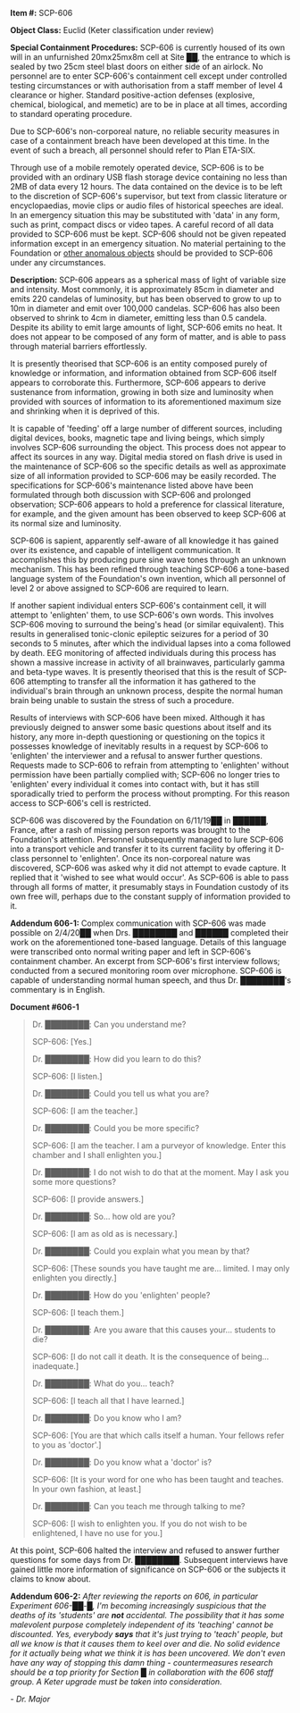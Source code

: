 **Item #:** SCP-606

**Object Class:** Euclid (Keter classification under review)

**Special Containment Procedures:** SCP-606 is currently housed of its own will in an unfurnished 20mx25mx8m cell at Site ██, the entrance to which is sealed by two 25cm steel blast doors on either side of an airlock. No personnel are to enter SCP-606's containment cell except under controlled testing circumstances or with authorisation from a staff member of level 4 clearance or higher. Standard positive-action defenses (explosive, chemical, biological, and memetic) are to be in place at all times, according to standard operating procedure.

Due to SCP-606's non-corporeal nature, no reliable security measures in case of a containment breach have been developed at this time. In the event of such a breach, all personnel should refer to Plan ETA-SIX.

Through use of a mobile remotely operated device, SCP-606 is to be provided with an ordinary USB flash storage device containing no less than 2MB of data every 12 hours. The data contained on the device is to be left to the discretion of SCP-606's supervisor, but text from classic literature or encyclopaedias, movie clips or audio files of historical speeches are ideal. In an emergency situation this may be substituted with 'data' in any form, such as print, compact discs or video tapes. A careful record of all data provided to SCP-606 must be kept. SCP-606 should not be given repeated information except in an emergency situation. No material pertaining to the Foundation or [other anomalous objects](/scp-028) should be provided to SCP-606 under any circumstances.

**Description:** SCP-606 appears as a spherical mass of light of variable size and intensity. Most commonly, it is approximately 85cm in diameter and emits 220 candelas of luminosity, but has been observed to grow to up to 10m in diameter and emit over 100,000 candelas. SCP-606 has also been observed to shrink to 4cm in diameter, emitting less than 0.5 candela. Despite its ability to emit large amounts of light, SCP-606 emits no heat. It does not appear to be composed of any form of matter, and is able to pass through material barriers effortlessly.

It is presently theorised that SCP-606 is an entity composed purely of knowledge or information, and information obtained from SCP-606 itself appears to corroborate this. Furthermore, SCP-606 appears to derive sustenance from information, growing in both size and luminosity when provided with sources of information to its aforementioned maximum size and shrinking when it is deprived of this.

It is capable of 'feeding' off a large number of different sources, including digital devices, books, magnetic tape and living beings, which simply involves SCP-606 surrounding the object. This process does not appear to affect its sources in any way. Digital media stored on flash drive is used in the maintenance of SCP-606 so the specific details as well as approximate size of all information provided to SCP-606 may be easily recorded. The specifications for SCP-606's maintenance listed above have been formulated through both discussion with SCP-606 and prolonged observation; SCP-606 appears to hold a preference for classical literature, for example, and the given amount has been observed to keep SCP-606 at its normal size and luminosity.

SCP-606 is sapient, apparently self-aware of all knowledge it has gained over its existence, and capable of intelligent communication. It accomplishes this by producing pure sine wave tones through an unknown mechanism. This has been refined through teaching SCP-606 a tone-based language system of the Foundation's own invention, which all personnel of level 2 or above assigned to SCP-606 are required to learn.

If another sapient individual enters SCP-606's containment cell, it will attempt to 'enlighten' them, to use SCP-606's own words. This involves SCP-606 moving to surround the being's head (or similar equivalent). This results in generalised tonic-clonic epileptic seizures for a period of 30 seconds to 5 minutes, after which the individual lapses into a coma followed by death. EEG monitoring of affected individuals during this process has shown a massive increase in activity of all brainwaves, particularly gamma and beta-type waves. It is presently theorised that this is the result of SCP-606 attempting to transfer all the information it has gathered to the individual's brain through an unknown process, despite the normal human brain being unable to sustain the stress of such a procedure.

Results of interviews with SCP-606 have been mixed. Although it has previously deigned to answer some basic questions about itself and its history, any more in-depth questioning or questioning on the topics it possesses knowledge of inevitably results in a request by SCP-606 to 'enlighten' the interviewer and a refusal to answer further questions. Requests made to SCP-606 to refrain from attempting to 'enlighten' without permission have been partially complied with; SCP-606 no longer tries to 'enlighten' every individual it comes into contact with, but it has still sporadically tried to perform the process without prompting. For this reason access to SCP-606's cell is restricted.

SCP-606 was discovered by the Foundation on 6/11/19██ in ██████, France, after a rash of missing person reports was brought to the Foundation's attention. Personnel subsequently managed to lure SCP-606 into a transport vehicle and transfer it to its current facility by offering it D-class personnel to 'enlighten'. Once its non-corporeal nature was discovered, SCP-606 was asked why it did not attempt to evade capture. It replied that it 'wished to see what would occur'. As SCP-606 is able to pass through all forms of matter, it presumably stays in Foundation custody of its own free will, perhaps due to the constant supply of information provided to it.

**Addendum 606-1:** Complex communication with SCP-606 was made possible on 2/4/20██ when Drs. ████████ and ██████ completed their work on the aforementioned tone-based language. Details of this language were transcribed onto normal writing paper and left in SCP-606's containment chamber. An excerpt from SCP-606's first interview follows; conducted from a secured monitoring room over microphone. SCP-606 is capable of understanding normal human speech, and thus Dr. ████████'s commentary is in English.

**Document #606-1**

**<Begin Log>**

> Dr. ████████: Can you understand me?
> 
> SCP-606: \[Yes.\]
> 
> Dr. ████████: How did you learn to do this?
> 
> SCP-606: \[I listen.\]
> 
> Dr. ████████: Could you tell us what you are?
> 
> SCP-606: \[I am the teacher.\]
> 
> Dr. ████████: Could you be more specific?
> 
> SCP-606: \[I am the teacher. I am a purveyor of knowledge. Enter this chamber and I shall enlighten you.\]
> 
> Dr. ████████: I do not wish to do that at the moment. May I ask you some more questions?
> 
> SCP-606: \[I provide answers.\]
> 
> Dr. ████████: So… how old are you?
> 
> SCP-606: \[I am as old as is necessary.\]
> 
> Dr. ████████: Could you explain what you mean by that?
> 
> SCP-606: \[These sounds you have taught me are… limited. I may only enlighten you directly.\]
> 
> Dr. ████████: How do you 'enlighten' people?
> 
> SCP-606: \[I teach them.\]
> 
> Dr. ████████: Are you aware that this causes your… students to die?
> 
> SCP-606: \[I do not call it death. It is the consequence of being… inadequate.\]
> 
> Dr. ████████: What do you… teach?
> 
> SCP-606: \[I teach all that I have learned.\]
> 
> Dr. ████████: Do you know who I am?
> 
> SCP-606: \[You are that which calls itself a human. Your fellows refer to you as 'doctor'.\]
> 
> Dr. ████████: Do you know what a 'doctor' is?
> 
> SCP-606: \[It is your word for one who has been taught and teaches. In your own fashion, at least.\]
> 
> Dr. ████████: Can you teach me through talking to me?
> 
> SCP-606: \[I wish to enlighten you. If you do not wish to be enlightened, I have no use for you.\]

**<End Log>**

At this point, SCP-606 halted the interview and refused to answer further questions for some days from Dr. ████████. Subsequent interviews have gained little more information of significance on SCP-606 or the subjects it claims to know about.

**Addendum 606-2:** _After reviewing the reports on 606, in particular Experiment 606-██-█, I'm becoming increasingly suspicious that the deaths of its 'students' are **not** accidental. The possibility that it has some malevolent purpose completely independent of its 'teaching' cannot be discounted. Yes, everybody **says** that it's just trying to 'teach' people, but all we know is that it causes them to keel over and die. No solid evidence for it actually being what we think it is has been uncovered. We don't even have any way of stopping this damn thing - countermeasures research should be a top priority for Section █ in collaboration with the 606 staff group. A Keter upgrade must be taken into consideration._

_\- Dr. Major_